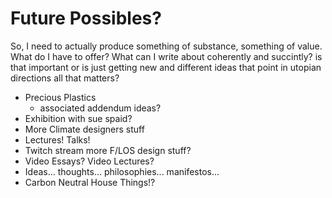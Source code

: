 # Future Possibles?

So, I need to actually produce something of substance, something of value. What do I have to offer? What can I write about coherently and succintly? is that important or is just getting new and different ideas that point in utopian directions all that matters?

- Precious Plastics
  - associated addendum ideas?
- Exhibition with sue spaid?
- More Climate designers stuff
- Lectures! Talks!
- Twitch stream more F/LOS design stuff?
- Video Essays? Video Lectures?
- Ideas... thoughts... philosophies... manifestos...
- Carbon Neutral House Things!?
